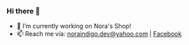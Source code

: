 
### Hi there 👋
- 🔭 I’m currently working on Nora's Shop!
- 📫 Reach me via: noraindigo.dev@yahoo.com | [Facebook](https://www.facebook.com/messages/t/100083823999404)
